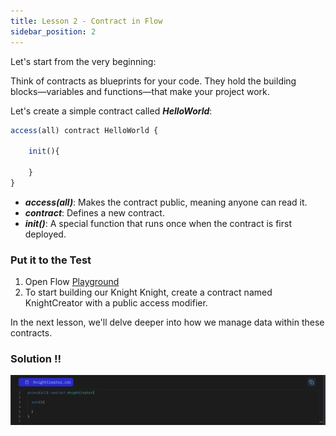```yaml
---
title: Lesson 2 - Contract in Flow
sidebar_position: 2
---
```


Let's start from the very beginning:

Think of contracts as blueprints for your code. They hold the building blocks—variables and functions—that make your project work.

Let's create a simple contract called **_HelloWorld_**:

```jsx
access(all) contract HelloWorld {

	init(){

	}
}
```

- **_access(all)_**: Makes the contract public, meaning anyone can read it.
- **_contract_**: Defines a new contract.
- **_init()_**: A special function that runs once when the contract is first deployed.

### Put it to the Test

1. Open Flow [Playground](https://play.flow.com/)
2. To start building our Knight Knight, create a contract named KnightCreator with a public access modifier.

In the next lesson, we'll delve deeper into how we manage data within these contracts.

### Solution !!

![Alt text](image.png)
